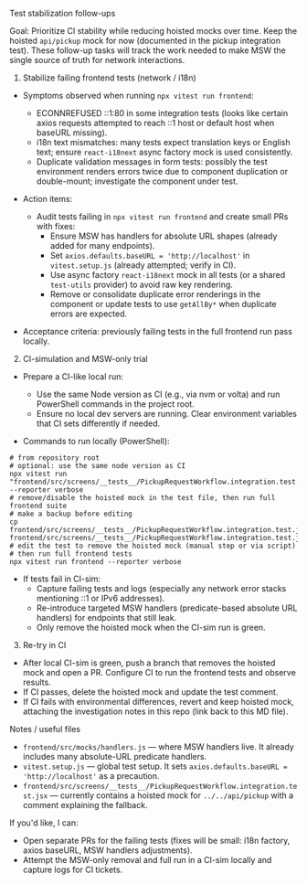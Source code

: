 Test stabilization follow-ups

Goal: Prioritize CI stability while reducing hoisted mocks over time. Keep the hoisted `api/pickup` mock for now (documented in the pickup integration test). These follow-up tasks will track the work needed to make MSW the single source of truth for network interactions.

1) Stabilize failing frontend tests (network / i18n)
- Symptoms observed when running `npx vitest run frontend`:
  - ECONNREFUSED ::1:80 in some integration tests (looks like certain axios requests attempted to reach ::1 host or default host when baseURL missing).
  - i18n text mismatches: many tests expect translation keys or English text; ensure `react-i18next` async factory mock is used consistently.
  - Duplicate validation messages in form tests: possibly the test environment renders errors twice due to component duplication or double-mount; investigate the component under test.

- Action items:
  - Audit tests failing in `npx vitest run frontend` and create small PRs with fixes:
    - Ensure MSW has handlers for absolute URL shapes (already added for many endpoints).
    - Set `axios.defaults.baseURL = 'http://localhost'` in `vitest.setup.js` (already attempted; verify in CI).
    - Use async factory `react-i18next` mock in all tests (or a shared `test-utils` provider) to avoid raw key rendering.
    - Remove or consolidate duplicate error renderings in the component or update tests to use `getAllBy*` when duplicate errors are expected.

- Acceptance criteria: previously failing tests in the full frontend run pass locally.

2) CI-simulation and MSW-only trial
- Prepare a CI-like local run:
  - Use the same Node version as CI (e.g., via nvm or volta) and run PowerShell commands in the project root.
  - Ensure no local dev servers are running. Clear environment variables that CI sets differently if needed.

- Commands to run locally (PowerShell):
```
# from repository root
# optional: use the same node version as CI
npx vitest run "frontend/src/screens/__tests__/PickupRequestWorkflow.integration.test.jsx" --reporter verbose
# remove/disable the hoisted mock in the test file, then run full frontend suite
# make a backup before editing
cp frontend/src/screens/__tests__/PickupRequestWorkflow.integration.test.jsx frontend/src/screens/__tests__/PickupRequestWorkflow.integration.test.jsx.bak
# edit the test to remove the hoisted mock (manual step or via script)
# then run full frontend tests
npx vitest run frontend --reporter verbose
```

- If tests fail in CI-sim:
  - Capture failing tests and logs (especially any network error stacks mentioning ::1 or IPv6 addresses).
  - Re-introduce targeted MSW handlers (predicate-based absolute URL handlers) for endpoints that still leak.
  - Only remove the hoisted mock when the CI-sim run is green.

3) Re-try in CI
- After local CI-sim is green, push a branch that removes the hoisted mock and open a PR. Configure CI to run the frontend tests and observe results.
- If CI passes, delete the hoisted mock and update the test comment.
- If CI fails with environmental differences, revert and keep hoisted mock, attaching the investigation notes in this repo (link back to this MD file).

Notes / useful files
- `frontend/src/mocks/handlers.js` — where MSW handlers live. It already includes many absolute-URL predicate handlers.
- `vitest.setup.js` — global test setup. It sets `axios.defaults.baseURL = 'http://localhost'` as a precaution.
- `frontend/src/screens/__tests__/PickupRequestWorkflow.integration.test.jsx` — currently contains a hoisted mock for `../../api/pickup` with a comment explaining the fallback.

If you'd like, I can:
- Open separate PRs for the failing tests (fixes will be small: i18n factory, axios baseURL, MSW handlers adjustments).
- Attempt the MSW-only removal and full run in a CI-sim locally and capture logs for CI tickets.

